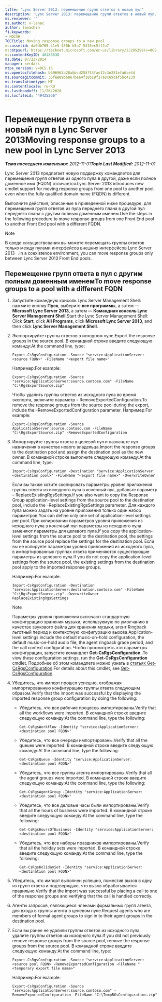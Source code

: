 ```yaml
---
title: 'Lync Server 2013: перемещение групп ответов в новый пул'
description: 'Lync Server 2013: перемещение групп ответов в новый пул.'
ms.reviewer: ''
ms.author: v-lanac
author: lanachin
f1.keywords:
- NOCSH
TOCTitle: Moving response groups to a new pool
ms:assetid: da0db765-41e5-430b-b5a7-5418ec5ff2a7
ms:mtpsurl: https://technet.microsoft.com/en-us/library/JJ205298(v=OCS.15)
ms:contentKeyID: 48185538
ms.date: 07/23/2014
manager: serdars
mtps_version: v=OCS.15
ms.openlocfilehash: b696963a28abbcd258f53fae12c3e281efa6ae4d
ms.sourcegitcommit: 36fee89bb887bea4f18b19f17a8c69daf5bc423d
ms.translationtype: MT
ms.contentlocale: ru-RU
ms.lasthandoff: 11/26/2020
ms.locfileid: "49425266"
---
```

# <a name="moving-response-groups-to-a-new-pool-in-lync-server-2013"></a><span data-ttu-id="874e8-103">Перемещение групп ответа в новый пул в Lync Server 2013</span><span class="sxs-lookup"><span data-stu-id="874e8-103">Moving response groups to a new pool in Lync Server 2013</span></span>

<div data-xmlns="http://www.w3.org/1999/xhtml">

<div class="topic" data-xmlns="http://www.w3.org/1999/xhtml" data-msxsl="urn:schemas-microsoft-com:xslt" data-cs="https://msdn.microsoft.com/">

<div data-asp="https://msdn2.microsoft.com/asp">



</div>

<div id="mainSection">

<div id="mainBody"><span data-ttu-id="874e8-104">

<span> </span></span><span class="sxs-lookup"><span data-stu-id="874e8-104">

<span> </span></span></span>

<span data-ttu-id="874e8-105">_**Тема последнего изменения:** 2012-11-01_</span><span class="sxs-lookup"><span data-stu-id="874e8-105">_**Topic Last Modified:** 2012-11-01_</span></span>

<span data-ttu-id="874e8-106">Lync Server 2013 предлагает новую поддержку командлетов для перемещения групп ответов из одного пула в другой, даже если полное доменное имя (FQDN) отличается.</span><span class="sxs-lookup"><span data-stu-id="874e8-106">Lync Server 2013 introduces new cmdlet support for moving response groups from one pool to another pool, even when the fully qualified domain name (FQDN) is different.</span></span>

<span data-ttu-id="874e8-107">Выполните действия, описанные в приведенной ниже процедуре, для перемещения групп ответов из пула переднего плана в другой пул переднего плана с другим полным доменным именем.</span><span class="sxs-lookup"><span data-stu-id="874e8-107">Use the steps in the following procedure to move response groups from one Front End pool to another Front End pool with a different FQDN.</span></span>

<div>


> [!NOTE]  
> <span data-ttu-id="874e8-108">В среде сосуществования вы можете перемещать группы ответов только между пулами интерфейсов внешних интерфейсов Lync Server 2013 &nbsp; .</span><span class="sxs-lookup"><span data-stu-id="874e8-108">In a coexistence environment, you can move response groups only between Lync Server 2013&nbsp;Front End pools.</span></span>



</div>

<div>

## <a name="to-move-response-groups-to-a-pool-with-a-different-fqdn"></a><span data-ttu-id="874e8-109">Перемещение групп ответа в пул с другим полным доменным именем</span><span class="sxs-lookup"><span data-stu-id="874e8-109">To move response groups to a pool with a different FQDN</span></span>

1.  <span data-ttu-id="874e8-110">Запустите командную консоль Lync Server Management Shell: нажмите кнопку **Пуск**, выберите **все программы**, а затем — **Microsoft Lync Server 2013**, а затем — **Командная консоль Lync Server Management Shell**.</span><span class="sxs-lookup"><span data-stu-id="874e8-110">Start the Lync Server Management Shell: Click **Start**, click **All Programs**, click **Microsoft Lync Server 2013**, and then click **Lync Server Management Shell**.</span></span>

2.  <span data-ttu-id="874e8-111">Экспортируйте группы ответов в исходном пуле.</span><span class="sxs-lookup"><span data-stu-id="874e8-111">Export the response groups in the source pool.</span></span> <span data-ttu-id="874e8-112">В командной строке введите следующую команду:</span><span class="sxs-lookup"><span data-stu-id="874e8-112">At the command line, type:</span></span>
    
        Export-CsRgsConfiguration -Source "service:ApplicationServer:<source FQDN>" -FileName "<export file name>"
    
    <span data-ttu-id="874e8-113">Например:</span><span class="sxs-lookup"><span data-stu-id="874e8-113">For example:</span></span>
    
        Export-CsRgsConfiguration -Source "service:ApplicationServer:source.contoso.com" -FileName "C:\RgsExportSource.zip"
    
    <span data-ttu-id="874e8-114">Чтобы удалить группы ответов из исходного пула во время экспорта, включите параметр – RemoveExportedConfiguration.</span><span class="sxs-lookup"><span data-stu-id="874e8-114">To remove the response groups from the source pool during the export, include the –RemoveExportedConfiguration parameter.</span></span> <span data-ttu-id="874e8-115">Например:</span><span class="sxs-lookup"><span data-stu-id="874e8-115">For example:</span></span>
    
        Export-CsRgsConfiguration -Source ApplicationServer:source.contoso.com -FileName "C:\RgsExportSource.zip" -RemoveExportedConfiguration

3.  <span data-ttu-id="874e8-116">Импортируйте группы ответа в целевой пул и назначьте пул назначения в качестве нового владельца.</span><span class="sxs-lookup"><span data-stu-id="874e8-116">Import the response groups to the destination pool and assign the destination pool as the new owner.</span></span> <span data-ttu-id="874e8-117">В командной строке выполните следующую команду:</span><span class="sxs-lookup"><span data-stu-id="874e8-117">At the command line, type:</span></span>
    
        Import-CsRgsConfiguration -Destination "service:ApplicationServer:<destination pool>" -FileName "<export file name>" -OverwriteOwner
    
    <span data-ttu-id="874e8-118">Если вы также хотите скопировать параметры уровня приложения группы ответа из исходного пула в конечный пул, добавьте параметр – ReplaceExistingRgsSettings.</span><span class="sxs-lookup"><span data-stu-id="874e8-118">If you also want to copy the Response Group application-level settings from the source pool to the destination pool, include the –ReplaceExistingRgsSettings parameter.</span></span> <span data-ttu-id="874e8-119">Для каждого пула можно задать на уровне приложения только один набор параметров.</span><span class="sxs-lookup"><span data-stu-id="874e8-119">You can define only one set of application-level settings per pool.</span></span> <span data-ttu-id="874e8-120">При копировании параметров уровня приложения из исходного пула в конечный пул параметры из исходного пула заменяют параметры для целевого пула.</span><span class="sxs-lookup"><span data-stu-id="874e8-120">If you copy the application-level settings from the source pool to the destination pool, the settings from the source pool replace the settings for the destination pool.</span></span> <span data-ttu-id="874e8-121">Если вы не копируете параметры уровня приложения из исходного пула, в импортированных группах ответа применяются существующие параметры из целевого пула.</span><span class="sxs-lookup"><span data-stu-id="874e8-121">If you do not copy the application-level settings from the source pool, the existing settings from the destination pool apply to the imported response groups.</span></span>
    
    <span data-ttu-id="874e8-122">Например:</span><span class="sxs-lookup"><span data-stu-id="874e8-122">For example:</span></span>
    
        Import-CsRgsConfiguration -Destination "service:ApplicationServer:destination.contoso.com" -FileName "C:\RgsExportSource.zip" -OverwriteOwner -ReplaceExistingRgsSettings
    
    <div>
    

    > [!NOTE]  
    > <span data-ttu-id="874e8-123">Параметры уровня приложения включают стандартную конфигурацию хранения музыки, используемую по умолчанию в качестве звукового файла для хранения музыки, агент Ringback льготный период и контекстную конфигурацию вызова.</span><span class="sxs-lookup"><span data-stu-id="874e8-123">Application-level settings include the default music-on-hold configuration, the default music-on-hold audio file, the agent ringback grace period, and the call context configuration.</span></span> <span data-ttu-id="874e8-124">Чтобы просмотреть эти параметры конфигурации, запустите командлет <STRONG>Get-CsRgsConfiguration</STRONG> .</span><span class="sxs-lookup"><span data-stu-id="874e8-124">To view these configuration settings, run the <STRONG>Get-CsRgsConfiguration</STRONG> cmdlet.</span></span> <span data-ttu-id="874e8-125">Подробнее об этом командлете можно узнать в <A href="https://docs.microsoft.com/powershell/module/skype/Get-CsRgsConfiguration">статьях Get-CsRgsConfiguration</A>.</span><span class="sxs-lookup"><span data-stu-id="874e8-125">For details about this cmdlet, see <A href="https://docs.microsoft.com/powershell/module/skype/Get-CsRgsConfiguration">Get-CsRgsConfiguration</A>.</span></span>

    
    </div>

4.  <span data-ttu-id="874e8-126">Убедитесь, что импорт прошел успешно, отображая импортированную конфигурацию группы ответа следующим образом.</span><span class="sxs-lookup"><span data-stu-id="874e8-126">Verify that the import was successful by displaying the imported response group configuration by doing the following:</span></span>
    
      - <span data-ttu-id="874e8-127">Убедитесь, что все рабочие процессы импортированы.</span><span class="sxs-lookup"><span data-stu-id="874e8-127">Verify that all the workflows were imported.</span></span> <span data-ttu-id="874e8-128">В командной строке введите следующую команду:</span><span class="sxs-lookup"><span data-stu-id="874e8-128">At the command line, type the following:</span></span>
        
            Get-CsRgsWorkflow -Identity "service:ApplicationServer:<destination pool FQDN>"
    
      - <span data-ttu-id="874e8-129">Убедитесь, что все очереди импортированы.</span><span class="sxs-lookup"><span data-stu-id="874e8-129">Verify that all the queues were imported.</span></span> <span data-ttu-id="874e8-130">В командной строке введите следующую команду:</span><span class="sxs-lookup"><span data-stu-id="874e8-130">At the command line, type the following:</span></span>
        
            Get-CsRgsQueue -Identity "service:ApplicationServer:<destination pool FQDN>"
    
      - <span data-ttu-id="874e8-131">Убедитесь, что все группы агента импортированы.</span><span class="sxs-lookup"><span data-stu-id="874e8-131">Verify that all the agent groups were imported.</span></span> <span data-ttu-id="874e8-132">В командной строке введите следующую команду:</span><span class="sxs-lookup"><span data-stu-id="874e8-132">At the command line, type the following:</span></span>
        
            Get-CsRgsAgentGroup -Identity "service:ApplicationServer:<destination pool FQDN>"
    
      - <span data-ttu-id="874e8-133">Убедитесь, что все деловые часы были импортированы.</span><span class="sxs-lookup"><span data-stu-id="874e8-133">Verify that all the hours of business were imported.</span></span> <span data-ttu-id="874e8-134">В командной строке введите следующую команду:</span><span class="sxs-lookup"><span data-stu-id="874e8-134">At the command line, type the following:</span></span>
        
            Get-CsRgsHoursOfBusiness -Identity "service:ApplicationServer:<destination pool FQDN>" 
    
      - <span data-ttu-id="874e8-135">Убедитесь, что все наборы праздников импортированы.</span><span class="sxs-lookup"><span data-stu-id="874e8-135">Verify that all the holiday sets were imported.</span></span> <span data-ttu-id="874e8-136">В командной строке введите следующую команду:</span><span class="sxs-lookup"><span data-stu-id="874e8-136">At the command line, type the following:</span></span>
        
            Get-CsRgsHolidaySet -Identity "service:ApplicationServer:<destination pool FQDN>" 

5.  <span data-ttu-id="874e8-137">Убедитесь, что импорт выполнен успешно, поместив вызов в одну из групп ответа и подтверждаю, что вызов обрабатывается правильно.</span><span class="sxs-lookup"><span data-stu-id="874e8-137">Verify that the import was successful by placing a call to one of the response groups and verifying that the call is handled correctly.</span></span>

6.  <span data-ttu-id="874e8-138">Агенты запросов, являющиеся членами формальных групп агента, для входа в группы агента в целевом пуле.</span><span class="sxs-lookup"><span data-stu-id="874e8-138">Request agents who are members of formal agent groups to sign in to their agent groups in the destination pool.</span></span>

7.  <span data-ttu-id="874e8-139">Если вы ранее не удалили группы ответов из исходного пула, удалите группы ответов из исходного пула.</span><span class="sxs-lookup"><span data-stu-id="874e8-139">If you did not previously remove response groups from the source pool, remove the response groups from the source pool.</span></span> <span data-ttu-id="874e8-140">В командной строке введите следующую команду:</span><span class="sxs-lookup"><span data-stu-id="874e8-140">At the command line, type:</span></span>
    
        Export-CsRgsConfiguration -Source "service:ApplicationServer:<source pool FQDN> -RemoveExportedConfiguration -FileName "<temporary export file name>"
    
    <span data-ttu-id="874e8-141">Например:</span><span class="sxs-lookup"><span data-stu-id="874e8-141">For example:</span></span>
    
        Export-CsRgsConfiguration -Source "service:ApplicationServer:source.contoso.com" -RemoveExportedConfiguration -FileName "C:\TempRGsConfiguration.zip"

<span data-ttu-id="874e8-142"></div>

</div>

<span> </span>

</div>

</div>

</span><span class="sxs-lookup"><span data-stu-id="874e8-142"></div>

</div>

<span> </span>

</div>

</div>

</span></span></div>

